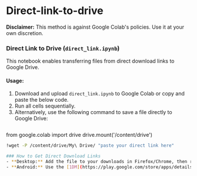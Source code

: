 # Direct-link-to-drive

**Disclaimer:** This method is against Google Colab's policies. Use it at your own discretion.




### Direct Link to Drive (`direct_link.ipynb`)  
This notebook enables transferring files from direct download links to Google Drive.  

#### Usage:  
1. Download and upload `direct_link.ipynb` to Google Colab or copy and paste the below code.
2. Run all cells sequentially.  
3. Alternatively, use the following command to save a file directly to Google Drive:  
   ```bash
  from google.colab import drive
  drive.mount('/content/drive')

   ```bash
   !wget -P /content/drive/My\ Drive/ "paste your direct link here"

### How to Get Direct Download Links  
- **Desktop:** Add the file to your downloads in Firefox/Chrome, then right-click on it and select **Copy Link**.  
- **Android:** Use the [1DM](https://play.google.com/store/apps/details?id=idm.internet.download.manager) app. Before adding the file for download, an option to **Copy Link** will be available.  
